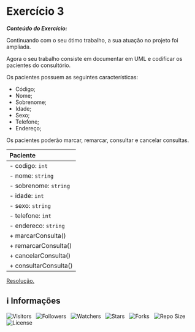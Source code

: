 <!-- Título -->
# Exercício 3

***Conteúdo do Exercício:***

Continuando com o seu ótimo trabalho, a sua atuação no projeto foi ampliada.

Agora o seu trabalho consiste em documentar em UML e codificar os pacientes do consultório.

Os pacientes possuem as seguintes características:

* Código;
* Nome;
* Sobrenome;
* Idade;
* Sexo;
* Telefone;
* Endereço;

Os pacientes poderão marcar, remarcar, consultar e cancelar consultas.

| Paciente |
| :--------|
| - codigo: `int` |
| - nome: `string` |
| - sobrenome: `string` |
| - idade: `int` |
| - sexo: `string` |
| - telefone: `int` |
| - endereco: `string` |
| + marcarConsulta() |
| + remarcarConsulta() |
| + cancelarConsulta() |
| + consultarConsulta() |

[Resolução.](Paciente.java)

<!-- Informações -->
## &#8505; Informações

![Visitors](https://api.visitorbadge.io/api/visitors?path=Devsgeeknerd%2Fcla-exe-3-hor-pra-1-log-ori-obj-com-bas&label=Visitantes&labelColor=%23700070&labelStyle=none&countColor=%23000fff&style=plastic&color=%23ffffff "Total de Visitantes")
&nbsp;
![Followers](https://img.shields.io/github/followers/Devsgeeknerd?style=p&label=Seguidores&labelColor=800080&color=000fff "Total de Seguidores")
&nbsp;
![Watchers](https://img.shields.io/github/watchers/Devsgeeknerd/cla-exe-3-hor-pra-1-log-ori-obj-com-bas?style=p&label=Observadores&labelColor=800080&color=000fff "Total de Observadores")
&nbsp;
![Stars](https://img.shields.io/github/stars/Devsgeeknerd/cla-exe-3-hor-pra-1-log-ori-obj-com-bas?style=p&label=Estrelas&labelColor=800080&color=000fff "Total de Estrelas")
&nbsp;
![Forks](https://img.shields.io/github/forks/Devsgeeknerd/cla-exe-3-hor-pra-1-log-ori-obj-com-bas?style=p&label=Bifurcações&labelColor=800080&color=000fff "Total de Bifurcações")
&nbsp;
![Repo Size](https://img.shields.io/github/repo-size/Devsgeeknerd/cla-exe-3-hor-pra-1-log-ori-obj-com-bas?style=p&label=Tamanho&labelColor=800080&color=000fff "Tamanho do Repositório")
&nbsp;
![License](https://img.shields.io/github/license/Devsgeeknerd/cla-exe-3-hor-pra-1-log-ori-obj-com-bas?style=p&label=Licença&labelColor=800080&color=000fff "Licença do Repositório")
